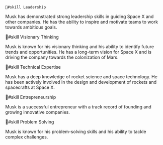     🔧#skill Leadership

Musk has demonstrated strong leadership skills in guiding Space X and other companies. He has the ability to inspire and motivate teams to work towards ambitious goals.

🔧#skill Visionary Thinking

Musk is known for his visionary thinking and his ability to identify future trends and opportunities. He has a long-term vision for Space X and is driving the company towards the colonization of Mars.

🔧#skill Technical Expertise

Musk has a deep knowledge of rocket science and space technology. He has been actively involved in the design and development of rockets and spacecrafts at Space X.

🔧#skill Entrepreneurship

Musk is a successful entrepreneur with a track record of founding and growing innovative companies.

🔧#skill Problem Solving

Musk is known for his problem-solving skills and his ability to tackle complex challenges.

